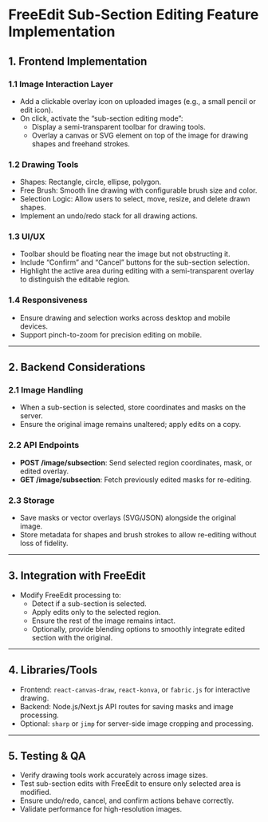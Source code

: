 # FreeEdit Sub-Section Editing Feature Implementation

## 1. Frontend Implementation

### 1.1 Image Interaction Layer
- Add a clickable overlay icon on uploaded images (e.g., a small pencil or edit icon).  
- On click, activate the “sub-section editing mode”:  
  - Display a semi-transparent toolbar for drawing tools.  
  - Overlay a canvas or SVG element on top of the image for drawing shapes and freehand strokes.  

### 1.2 Drawing Tools
- Shapes: Rectangle, circle, ellipse, polygon.  
- Free Brush: Smooth line drawing with configurable brush size and color.  
- Selection Logic: Allow users to select, move, resize, and delete drawn shapes.  
- Implement an undo/redo stack for all drawing actions.  

### 1.3 UI/UX
- Toolbar should be floating near the image but not obstructing it.  
- Include “Confirm” and “Cancel” buttons for the sub-section selection.  
- Highlight the active area during editing with a semi-transparent overlay to distinguish the editable region.  

### 1.4 Responsiveness
- Ensure drawing and selection works across desktop and mobile devices.  
- Support pinch-to-zoom for precision editing on mobile.  

---

## 2. Backend Considerations

### 2.1 Image Handling
- When a sub-section is selected, store coordinates and masks on the server.  
- Ensure the original image remains unaltered; apply edits on a copy.  

### 2.2 API Endpoints
- **POST /image/subsection**: Send selected region coordinates, mask, or edited overlay.  
- **GET /image/subsection**: Fetch previously edited masks for re-editing.  

### 2.3 Storage
- Save masks or vector overlays (SVG/JSON) alongside the original image.  
- Store metadata for shapes and brush strokes to allow re-editing without loss of fidelity.  

---

## 3. Integration with FreeEdit
- Modify FreeEdit processing to:  
  - Detect if a sub-section is selected.  
  - Apply edits only to the selected region.  
  - Ensure the rest of the image remains intact.  
  - Optionally, provide blending options to smoothly integrate edited section with the original.  

---

## 4. Libraries/Tools
- Frontend: `react-canvas-draw`, `react-konva`, or `fabric.js` for interactive drawing.  
- Backend: Node.js/Next.js API routes for saving masks and image processing.  
- Optional: `sharp` or `jimp` for server-side image cropping and processing.  

---

## 5. Testing & QA
- Verify drawing tools work accurately across image sizes.  
- Test sub-section edits with FreeEdit to ensure only selected area is modified.  
- Ensure undo/redo, cancel, and confirm actions behave correctly.  
- Validate performance for high-resolution images.  
